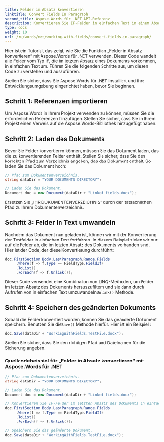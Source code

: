 ```yaml
---
title: Felder im Absatz konvertieren
linktitle: Convert Fields In Paragraph
second_title: Aspose.Words für .NET API-Referenz
description: Konvertieren Sie IF-Felder in einfachen Text in einem Absatz mit Aspose.Words für .NET.
type: docs
weight: 10
url: /ru/words/net/working-with-fields/convert-fields-in-paragraph/
---
```


Hier ist ein Tutorial, das zeigt, wie Sie die Funktion „Felder in Absatz konvertieren“ mit Aspose.Words für .NET verwenden. Dieser Code wandelt alle Felder vom Typ IF, die im letzten Absatz eines Dokuments vorkommen, in einfachen Text um. Führen Sie die folgenden Schritte aus, um diesen Code zu verstehen und auszuführen.

Stellen Sie sicher, dass Sie Aspose.Words für .NET installiert und Ihre Entwicklungsumgebung eingerichtet haben, bevor Sie beginnen.

## Schritt 1: Referenzen importieren

Um Aspose.Words in Ihrem Projekt verwenden zu können, müssen Sie die erforderlichen Referenzen hinzufügen. Stellen Sie sicher, dass Sie in Ihrem Projekt einen Verweis auf die Aspose.Words-Bibliothek hinzugefügt haben.

## Schritt 2: Laden des Dokuments

Bevor Sie Felder konvertieren können, müssen Sie das Dokument laden, das die zu konvertierenden Felder enthält. Stellen Sie sicher, dass Sie den korrekten Pfad zum Verzeichnis angeben, das das Dokument enthält. So laden Sie das Dokument hoch:

```csharp
// Pfad zum Dokumentenverzeichnis.
string dataDir = "YOUR DOCUMENTS DIRECTORY";

// Laden Sie das Dokument.
Document doc = new Document(dataDir + "Linked fields.docx");
```

Ersetzen Sie „IHR DOKUMENTENVERZEICHNIS“ durch den tatsächlichen Pfad zu Ihrem Dokumentenverzeichnis.

## Schritt 3: Felder in Text umwandeln

Nachdem das Dokument nun geladen ist, können wir mit der Konvertierung der Textfelder in einfachen Text fortfahren. In diesem Beispiel zielen wir nur auf die Felder ab, die im letzten Absatz des Dokuments vorhanden sind. Hier ist der Code, der diese Konvertierung durchführt:

```csharp
doc.FirstSection.Body.LastParagraph.Range.Fields
     .Where(f => f.Type == FieldType.FieldIf)
     .ToList()
     .ForEach(f => f.Unlink());
```

 Dieser Code verwendet eine Kombination von LINQ-Methoden, um Felder im letzten Absatz des Dokuments herauszufiltern und sie dann durch Aufrufen von in einfachen Text umzuwandeln`Unlink()` Methode.

## Schritt 4: Speichern des geänderten Dokuments

Sobald die Felder konvertiert wurden, können Sie das geänderte Dokument speichern. Benutzen Sie die`Save()` Methode hierfür. Hier ist ein Beispiel :

```csharp
doc.Save(dataDir + "WorkingWithFields.TestFile.docx");
```

Stellen Sie sicher, dass Sie den richtigen Pfad und Dateinamen für die Sicherung angeben.

### Quellcodebeispiel für „Felder in Absatz konvertieren“ mit Aspose.Words für .NET

```csharp
// Pfad zum Dokumentenverzeichnis.
string dataDir = "YOUR DOCUMENTS DIRECTORY";

// Laden Sie das Dokument.
Document doc = new Document(dataDir + "Linked fields.docx");

// Konvertieren Sie IF-Felder im letzten Absatz des Dokuments in einfachen Text.
doc.FirstSection.Body.LastParagraph.Range.Fields
     .Where(f => f.Type == FieldType.FieldIf)
     .ToList()
     .ForEach(f => f.Unlink());

// Speichern Sie das geänderte Dokument.
doc.Save(dataDir + "WorkingWithFields.TestFile.docx");
```
